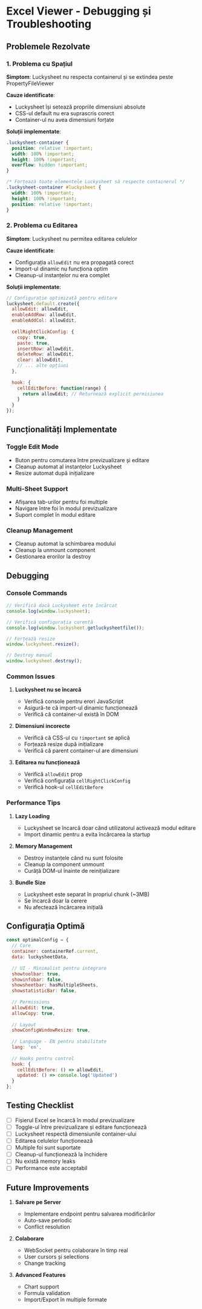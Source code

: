 # Excel Viewer - Debugging și Troubleshooting

## Problemele Rezolvate

### 1. **Problema cu Spațiul**
**Simptom**: Luckysheet nu respecta containerul și se extindea peste PropertyFileViewer

**Cauze identificate**:
- Luckysheet își setează propriile dimensiuni absolute
- CSS-ul default nu era suprascris corect
- Container-ul nu avea dimensiuni forțate

**Soluții implementate**:
```css
.luckysheet-container {
  position: relative !important;
  width: 100% !important;
  height: 100% !important;
  overflow: hidden !important;
}

/* Forțează toate elementele Luckysheet să respecte containerul */
.luckysheet-container #luckysheet {
  width: 100% !important;
  height: 100% !important;
  position: relative !important;
}
```

### 2. **Problema cu Editarea**
**Simptom**: Luckysheet nu permitea editarea celulelor

**Cauze identificate**:
- Configurația `allowEdit` nu era propagată corect
- Import-ul dinamic nu funcționa optim
- Cleanup-ul instanțelor nu era complet

**Soluții implementate**:
```javascript
// Configurație optimizată pentru editare
luckysheet.default.create({
  allowEdit: allowEdit,
  enableAddRow: allowEdit,
  enableAddCol: allowEdit,
  
  cellRightClickConfig: {
    copy: true,
    paste: true,
    insertRow: allowEdit,
    deleteRow: allowEdit,
    clear: allowEdit,
    // ... alte opțiuni
  },
  
  hook: {
    cellEditBefore: function(range) {
      return allowEdit; // Returnează explicit permisiunea
    }
  }
});
```

## Funcționalități Implementate

### **Toggle Edit Mode**
- Buton pentru comutarea între previzualizare și editare
- Cleanup automat al instanțelor Luckysheet
- Resize automat după inițializare

### **Multi-Sheet Support**
- Afișarea tab-urilor pentru foi multiple
- Navigare între foi în modul previzualizare
- Suport complet în modul editare

### **Cleanup Management**
- Cleanup automat la schimbarea modului
- Cleanup la unmount component
- Gestionarea erorilor la destroy

## Debugging

### Console Commands
```javascript
// Verifică dacă Luckysheet este încărcat
console.log(window.luckysheet);

// Verifică configurația curentă
console.log(window.luckysheet.getluckysheetfile());

// Forțează resize
window.luckysheet.resize();

// Destroy manual
window.luckysheet.destroy();
```

### Common Issues

1. **Luckysheet nu se încarcă**
   - Verifică console pentru erori JavaScript
   - Asigură-te că import-ul dinamic funcționează
   - Verifică că container-ul există în DOM

2. **Dimensiuni incorecte**
   - Verifică că CSS-ul cu `!important` se aplică
   - Forțează resize după inițializare
   - Verifică că parent container-ul are dimensiuni

3. **Editarea nu funcționează**
   - Verifică `allowEdit` prop
   - Verifică configurația `cellRightClickConfig`
   - Verifică hook-ul `cellEditBefore`

### Performance Tips

1. **Lazy Loading**
   - Luckysheet se încarcă doar când utilizatorul activează modul editare
   - Import dinamic pentru a evita încărcarea la startup

2. **Memory Management**
   - Destroy instanțele când nu sunt folosite
   - Cleanup la component unmount
   - Curăță DOM-ul înainte de reinițializare

3. **Bundle Size**
   - Luckysheet este separat în propriul chunk (~3MB)
   - Se încarcă doar la cerere
   - Nu afectează încărcarea inițială

## Configurația Optimă

```javascript
const optimalConfig = {
  // Core
  container: containerRef.current,
  data: luckysheetData,
  
  // UI - Minimalist pentru integrare
  showtoolbar: true,
  showinfobar: false,
  showsheetbar: hasMultipleSheets,
  showstatisticBar: false,
  
  // Permissions
  allowEdit: true,
  allowCopy: true,
  
  // Layout
  showConfigWindowResize: true,
  
  // Language - EN pentru stabilitate
  lang: 'en',
  
  // Hooks pentru control
  hook: {
    cellEditBefore: () => allowEdit,
    updated: () => console.log('Updated')
  }
};
```

## Testing Checklist

- [ ] Fișierul Excel se încarcă în modul previzualizare
- [ ] Toggle-ul între previzualizare și editare funcționează
- [ ] Luckysheet respectă dimensiunile container-ului
- [ ] Editarea celulelor funcționează
- [ ] Multiple foi sunt suportate
- [ ] Cleanup-ul funcționează la închidere
- [ ] Nu există memory leaks
- [ ] Performance este acceptabil

## Future Improvements

1. **Salvare pe Server**
   - Implementare endpoint pentru salvarea modificărilor
   - Auto-save periodic
   - Conflict resolution

2. **Colaborare**
   - WebSocket pentru colaborare în timp real
   - User cursors și selections
   - Change tracking

3. **Advanced Features**
   - Chart support
   - Formula validation
   - Import/Export în multiple formate
